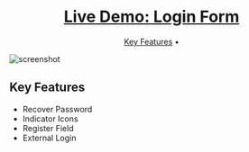 <h1 align="center">
    <br>
    <a href="https://alexander-braun.github.io/LoginForm">
    Live Demo: Login Form
    </a>
</h1>

<p align="center">
  <a href="#key-features">Key Features</a> •
</p>

![screenshot](https://raw.githubusercontent.com/alexander-braun/LoginForm/preview/Login-Form.gif)

## Key Features

- Recover Password
- Indicator Icons
- Register Field
- External Login
